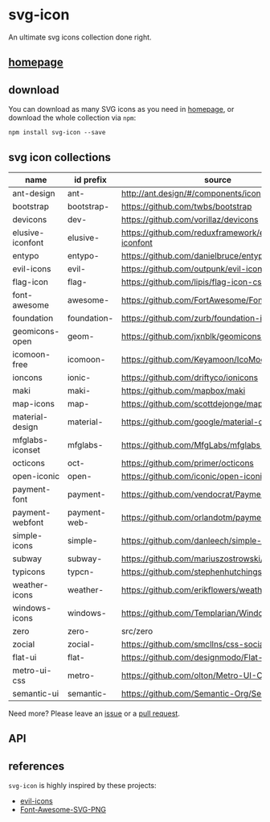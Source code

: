 svg-icon
========

An ultimate svg icons collection done right.

## [homepage][homepage]

## download

You can download as many SVG icons as you need in [homepage][homepage], or download the whole collection via `npm`:

```shell
npm install svg-icon --save
```

## svg icon collections

name | id prefix | source | supported
----|----|----|----
ant-design       | ant-         | http://ant.design/#/components/icon                | yes
bootstrap        | bootstrap-   | https://github.com/twbs/bootstrap                  | yes
devicons         | dev-         | https://github.com/vorillaz/devicons               | yes
elusive-iconfont | elusive-     | https://github.com/reduxframework/elusive-iconfont | yes
entypo           | entypo-      | https://github.com/danielbruce/entypo              | yes
evil-icons       | evil-        | https://github.com/outpunk/evil-icons              | yes
flag-icon        | flag-        | https://github.com/lipis/flag-icon-css             | yes
font-awesome     | awesome-     | https://github.com/FortAwesome/Font-Awesome        | yes
foundation       | foundation-  | https://github.com/zurb/foundation-icon-fonts      | yes
geomicons-open   | geom-        | https://github.com/jxnblk/geomicons-open           | yes
icomoon-free     | icomoon-     | https://github.com/Keyamoon/IcoMoon-Free           | yes
ioncons          | ionic-       | https://github.com/driftyco/ionicons               | yes
maki             | maki-        | https://github.com/mapbox/maki                     | yes
map-icons        | map-         | https://github.com/scottdejonge/map-icons          | yes
material-design  | material-    | https://github.com/google/material-design-icons    | yes
mfglabs-iconset  | mfglabs-     | https://github.com/MfgLabs/mfglabs-iconset         | yes
octicons         | oct-         | https://github.com/primer/octicons                 | yes
open-iconic      | open-        | https://github.com/iconic/open-iconic              | yes
payment-font     | payment-     | https://github.com/vendocrat/PaymentFont           | yes
payment-webfont  | payment-web- | https://github.com/orlandotm/payment-webfont       | yes
simple-icons     | simple-      | https://github.com/danleech/simple-icons           | yes
subway           | subway-      | https://github.com/mariuszostrowski/subway         | yes
typicons         | typcn-       | https://github.com/stephenhutchings/typicons.font  | yes
weather-icons    | weather-     | https://github.com/erikflowers/weather-icons       | yes
windows-icons    | windows-     | https://github.com/Templarian/WindowsIcons         | yes
zero             | zero-        | src/zero                                           | yes
zocial           | zocial-      | https://github.com/smcllns/css-social-buttons      | yes
flat-ui          | flat-        | https://github.com/designmodo/Flat-UI              | no
metro-ui-css     | metro-       | https://github.com/olton/Metro-UI-CSS              | no
semantic-ui      | semantic-    | https://github.com/Semantic-Org/Semantic-UI/       | no

Need more? Please leave an [issue][issues] or a [pull request][pull-requests].

## API

## references

`svg-icon` is highly inspired by these projects:
 
* [evil-icons](https://github.com/outpunk/evil-icons)
* [Font-Awesome-SVG-PNG](https://github.com/encharm/Font-Awesome-SVG-PNG)

[homepage]: http://leungwensen.github.io/svg-icon/ "homepage"
[issues]: https://github.com/leungwensen/svg-icon/issues "issues"
[pull-requests]: https://github.com/leungwensen/svg-icon/pulls "pull requests"
